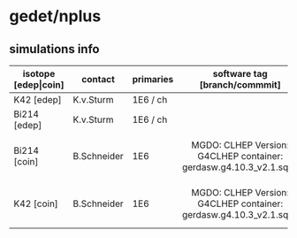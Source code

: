 # gedet/nplus

## simulations info

| isotope \[edep\|coin\] | contact   | primaries | software tag \[branch/commmit\]  | notes            |
| ---------------------- | --------- | --------- | :------------------------------: | ---------------- |
|  K42 \[edep\]          | K.v.Sturm | 1E6 / ch  |                                  |                  |
|  Bi214 \[edep\]        | K.v.Sturm | 1E6 / ch  |                                  |                  |
|  Bi214 \[coin\]        | B.Schneider| 1E6      | MGDO: CLHEP Version: G4CLHEP container: gerdasw.g4.10.3_v2.1.sqsh | 1E6 primaries per channel |
|  K42 \[coin\]          | B.Schneider| 1E6      | MGDO: CLHEP Version: G4CLHEP container: gerdasw.g4.10.3_v2.1.sqsh | 1E6 primaries per channel |
